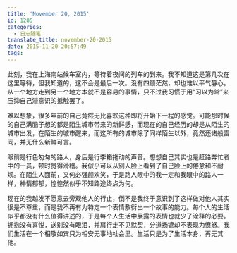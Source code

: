 ```yaml
---
title: 'November 20, 2015'
id: 1285
categories:
  - 日志随笔
translate_title: november-20-2015
date: 2015-11-20 20:57:49
tags:
---
```


此刻，我在上海南站候车室内，等待着夜间的列车的到来。我不知道这是第几次在这里等待，但我知道的，这不会是最后一次。没有四顾茫然，却也难以平气静心。从一个地方走到另一个地方本就不是容易的事情，只不过我习惯于用“习以为常”来压抑自己潜意识的抵触罢了。

难以想象，很多年前的自己竟然无比喜欢这种即将开始下一程的感觉。可能那时候的自己满脑子想的都是陌生城市带来的新鲜感，而现在的自己经历的却是从陌生的城市出发，在陌生的城市醒来，而这所有的城市除了同样陌生以外，竟然还诸般雷同，并无什么新鲜可言。

眼前是行色匆匆的路人，身后是行李箱拖动的声音。想想自己其实也是赶路奔忙者中的一员，顿时觉得滑稽。我似乎可以从别人脸上看到了自己脸上的倦怠和不耐烦。在陌生人面前，又何必强颜欢笑，于是路人眼中的我一定和我眼中的路人一样，神情郁郁，惶惶然似乎不知路途终点为何。

现在的我越发不愿意去旁观他人的行止，倒不是我终于意识到了这样做对他人其实很是不尊重，而是我不再有为特定一个表情敷衍出一个故事的能力。每个人的生活似乎都没有什么值得讲述的，于是每个人生活中展露的表情也就少了诠释的必要。拥抱没有喜悦，送别没有眼泪，并肩行走不见默契，分道扬镳却不表现为愤怒。我们生活在一个相敬如宾只为相安无事地社会里。生活只是为了生活本身，再无其他。